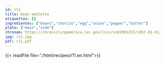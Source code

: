 ```yaml
---
id: r11
title: bean omelette
etiquettas: []
ingredientes: ["beans","chorizo","egg","onion","pepper","butter"]
plato: ["main","side"]
chronam: https://chroniclingamerica.loc.gov/lccn/sn82001257/1957-01-01/ed-1/seq-5/
jpg: r11.jpg
pdf: r11.pdf
---
```


{{< readFile file="./html/recipes/r11.en.html">}}